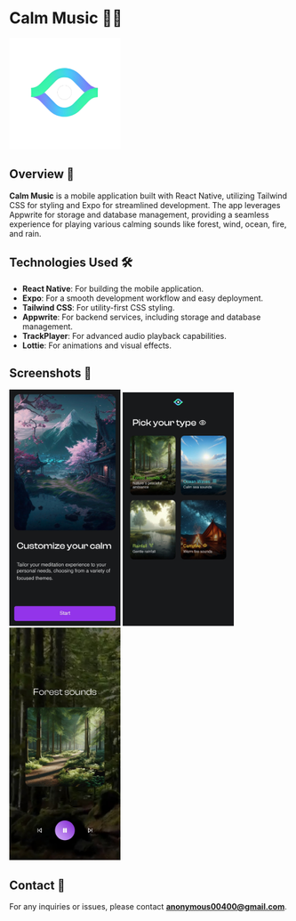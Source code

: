 # Calm Music 🎵🌿

<img src="./src/assets/calm-music-app-icon-transparent.png" alt="Calm Music logo" width="200">

## Overview 🌟

**Calm Music** is a mobile application built with React Native, utilizing Tailwind CSS for styling and Expo for streamlined development. The app leverages Appwrite for storage and database management, providing a seamless experience for playing various calming sounds like forest, wind, ocean, fire, and rain.

## Technologies Used 🛠️

- **React Native**: For building the mobile application.
- **Expo**: For a smooth development workflow and easy deployment.
- **Tailwind CSS**: For utility-first CSS styling.
- **Appwrite**: For backend services, including storage and database management.
- **TrackPlayer**: For advanced audio playback capabilities.
- **Lottie**: For animations and visual effects.

## Screenshots 📸

<img src="./src/assets/ss1.jpg" alt="Screenshot 1" width="200">
<img src="./src/assets/ss2.jpg" alt="Screenshot 2" width="200">
<img src="./src/assets/ss3.jpg" alt="Screenshot 3" width="200">

## Contact 🚀

For any inquiries or issues, please contact **anonymous00400@gmail.com**.

